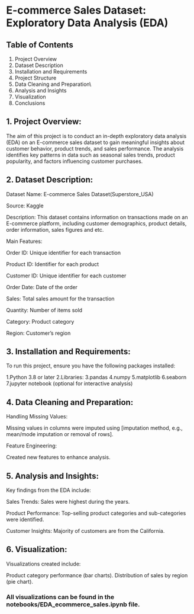 # E-commerce Sales Dataset: Exploratory Data Analysis (EDA)

## Table of Contents

1. Project Overview
2. Dataset Description
3. Installation and Requirements
4. Project Structure
5. Data Cleaning and Preparation\
6. Analysis and Insights
7. Visualization
8. Conclusions

  ## 1. Project Overview:

The aim of this project is to conduct an in-depth exploratory data analysis (EDA) on an E-commerce sales dataset to
gain meaningful insights about customer behavior, product trends, and sales performance. The analysis identifies key
patterns in data such as seasonal sales trends, product popularity, and factors influencing customer purchases.

## 2. Dataset Description:

Dataset Name: E-commerce Sales Dataset(Superstore_USA)

Source: Kaggle

Description: This dataset contains information on transactions made on an E-commerce platform, including customer
demographics, product details, order information, sales figures and etc.

Main Features:

Order ID: Unique identifier for each transaction

Product ID: Identifier for each product

Customer ID: Unique identifier for each customer

Order Date: Date of the order

Sales: Total sales amount for the transaction

Quantity: Number of items sold

Category: Product category

Region: Customer’s region

 ## 3. Installation and Requirements:
 
To run this project, ensure you have the following packages installed:

1.Python 3.8 or later
2.Libraries:
3.pandas
4.numpy
5.matplotlib
6.seaborn
7.jupyter notebook (optional for interactive analysis)


## 4. Data Cleaning and Preparation:

Handling Missing Values:

Missing values in columns were imputed using [imputation method, e.g., mean/mode imputation or removal of rows].

Feature Engineering:

Created new features to enhance analysis.

## 5. Analysis and Insights:

Key findings from the EDA include:

Sales Trends:
Sales were highest during the years.

Product Performance:
Top-selling product categories and sub-categories were identified.

Customer Insights:
Majority of customers are from the California.

## 6. Visualization:
Visualizations created include:

Product category performance (bar charts).
Distribution of sales by region (pie chart).

### All visualizations can be found in the notebooks/EDA_ecommerce_sales.ipynb file.



